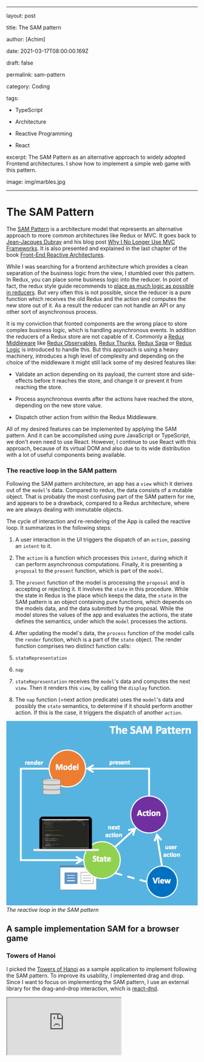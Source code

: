 
---

layout: post

title: The SAM pattern

author: [Achim]

date: 2021-03-17T08:00:00.169Z

draft: false

permalink: sam-pattern

category: Coding

tags:

- TypeScript

- Architecture

- Reactive Programming

- React

excerpt: The SAM Pattern as an alternative approach to widely adopted Frontend architectures. I show how to implement a simple web game with this pattern.

image: img/marbles.jpg

---

  

# The SAM Pattern

  

The [SAM Pattern](http://sam.js.org/) is a architecture model that represents an alternative approach to more common architectures like Redux or MVC. It goes back to [Jean-Jacques Dubray](https://github.com/jdubray) and his blog post [Why I No Longer Use MVC Frameworks](https://www.infoq.com/articles/no-more-mvc-frameworks/). It is also presented and explained in the last chapter of the book [Front-End Reactive Architectures](https://www.springer.com/de/book/9781484231791).

While I was searching for a frontend architecture which provides a clean separation of the business logic from the view, I stumbled over this pattern. In Redux, you can place some business logic into the reducer. In point of fact, the redux style guide recommends to [place as much logic as possible in reducers](https://redux.js.org/style-guide/style-guide#put-as-much-logic-as-possible-in-reducers). But very often this is not possible, since the reducer is a pure function which receives the old Redux and the action and computes the new store out of it. As a result the reducer can not handle an API or any other sort of asynchronous process.

  

It is my conviction that fronted components are the wrong place to store complex business logic, which is handling asynchronous events. In addition the reducers of a Redux store are not capable of it. Commonly a [Redux Middleware](https://redux.js.org/tutorials/fundamentals/part-4-store#middleware) like [Redux Observables](https://redux-observable.js.org/), [Redux Thunks](https://github.com/reduxjs/redux-thunk), [Redux Saga](https://github.com/reduxjs/redux-thunk) or [Redux Logic](https://github.com/jeffbski/redux-logic) is introduced to handle this. But this approach is using a heavy machinery, introduces a high level of complexity and depending on the choice of the middleware it might still lack some of my desired features like:

  

* Validate an action depending on its payload, the current store and side-effects before it reaches the store, and change it or prevent it from reaching the store.

* Process asynchronous events after the actions have reached the store, depending on the new store value.

* Dispatch other action from within the Redux Middleware.

  

All of my desired features can be implemented by applying the SAM pattern. And it can be accomplished using pure JavaScript or TypeScript, we don't even need to use React. However, I continue to use React with this approach, because of its virtual DOM and also due to its wide distribution with a lot of useful components being available.

  

### The reactive loop in the SAM pattern

  

Following the SAM pattern architecture, an app has a `view` which it derives out of the `model`'s data. Compared to redux, the data consists of a mutable object. That is probably the most confusing part of the SAM pattern for me, and appears to be a drawback, compared to a Redux architecture, where we are always dealing with immutable objects.

  

The cycle of interaction and re-rendering of the App is called the reactive loop. It summarizes in the following steps:

  

1. A user interaction in the *UI* triggers the dispatch of an `action`, passing an `intent` to it.

2. The `action` is a function which processes this `intent`, during which it can perform asynchronous computations. Finally, it is presenting a `proposal` to the `present` function, which is part of the `model`.

3. The `present` function of the model is processing the `proposal` and is accepting or rejecting it. It involves the `state` in this procedure. While the state in Redux is the place which keeps the data, the `state` in the SAM pattern is an object containing pure functions, which depends on the models data, and the data submitted by the proposal. While the model stores the values of the app and evaluates the actions, the state defines the semantics, under which the `model` processes the actions.

4. After updating the model's data, the `process` function of the model calls the `render` function, which is a part of the `state` object. The render function comprises two distinct function calls:

1.  `stateRepresentation`

2.  `nap`

5.  `stateRepresentation` receives the `model`'s data and computes the next `view`. Then it renders this `view`, by calling the `display` function.

6. The `nap` function (=next action predicate) uses the `model`'s data and possibly the `state` semantics, to determine if it should perform another action. If this is the case, it triggers the dispatch of another `action`.

  
  
  

![sam-loop.jpg](img/sam-loop.jpg)_The reactive loop in the SAM pattern_

  

## A sample implementation SAM for a browser game


###  Towers of Hanoi
  

I picked the [Towers of Hanoi](https://en.wikipedia.org/wiki/Tower_of_Hanoi) as a sample application to implement following the SAM pattern. To improve its usability, I implemented drag and drop. Since I want to focus on implementing the SAM pattern, I use an external library for the drag-and-drop interaction, which is [react-dnd](https://www.npmjs.com/package/react-dnd).

  

<iframe  src='https://blissful-gates-e99ed8.netlify.app/'  style={{width:  '100%',  height:  '400px'}}  />

  

### Implementation following the SAM pattern

  

When you try the Hanoi game above, you realize is the app can be in three fundamentally different states, displaying non-related screen:

  

1. The initial screen.

2. The screen while playing the game.

3. The screen which is shown once the game is solved.

  

Hence the app carries a global state, which allows to assign it to one of those three states:

  

```typescript

type  Status = "INIT" | "PLAYING" | "SOLVED";

```

  

The iterations are:

  

1. On the start screen:

* Change the number of tiles

* Start the game

2. While playing:

* Move a tile from one tower to another tower

* Solve the game

3. When solved:

* Reset the game

  

Reflecting the following intent types:

  

```typescript

type  IntentType = "TILES" | "START" | "DROP" | "SOLVE" | "RESET" ;

```

  

Check out the [SAM Hanoi Repo](https://github.com/achimcc/sam-hanoi) on my Github account to access the full source code of the app. While I don't want to explain every detail, I still want to remark on the most crucial parts:

  

Visualizing the reactive loop of the SAM pattern in a flowchart, I follow the naming conventions of the directories and function/parameter names in my code:

  

```mermaid

graph TD

subgraph DOM

A[UI]

end

subgraph Actions

A -->|triggers| B(dispatch)

B -->|intent| C(action)

end

subgraph Model

C -->|proposal| E[present]

E -->|model.data| F[state.render]

F --> |triggers| G[nap]

G --> B

end

subgraph View

F --> |model.data| J[stateRepresentation]

J --> |model.data| K[view]

J --> |triggers| L[display]

K --> |JSX components|L

L --> |injects JSX| A

end

```

  #### The model

The model persists the data in a mutable object that is updated by the `model`s render function. Specifically, the typization of `model.data` reads as:

  

```typescript

type  LessThan<N  extends  number | bigint> = intrinsic

  

type  TileId = LessThan<10>;

  

type  Presenter = {

(data: Data): void;

};

  

interface  TowerData {

LEFT: Array<TileId>;

MIDDLE: Array<TileId>;

RIGHT: Array<TileId>;

}

  

interface  Model {

data: {towers: Towers, nrTiles: number, status: Status, count: number};

present: Presenter;

}

```

  

Here the `present` function from the `model` is processing the actions proposal's and updating the models data accordingly:

  

```typescript

import  state  from  "./state";

  

const  defaultTowers = (tiles: number) =>

({

LEFT:  Array.from(Array(tiles).keys()),

MIDDLE: [],

RIGHT: [],

} as  TowerData);

  

const  model: Model = {

data: { towers:  defaultTowers(0), nrTiles:  0, status:  "INIT", count:  0 },

present: (intent: Intent) => {

switch (intent.type) {

case  "INIT": {

model.data.status = "INIT";

state.render(model);

break;

}

case  "TILES": {

if (!state.init(model)) break;

model.data.nrTiles = intent.payload.nrTiles;

break;

}

case  "START": {

if (!state.ready(model)) break;

model.data.towers = defaultTowers(model.data.nrTiles);

model.data.count = 0;

model.data.status = "PLAYING";

state.render(model);

break;

}

case  "DROP": {

const { tower, tileId } = intent.payload;

if (!state.canDrop(model, tileId, tower)) break;

for (var  towerId  in  model.data.towers)

if (model.data.towers[towerId].includes(tileId))

model.data.towers[towerId].shift();

model.data.towers[tower].unshift(tileId);

model.data.count++;

state.render(model);

break;

}

case  "SOLVE": {

if (!state.isSolved(model)) break;

model.data.status = "SOLVED";

state.render(model);

break;

}

default: {

break;

}

}

},

};

  

export  default  model;

```

  

Subsequently the `state` defines the semantics of the `model`, it tells the `model'`s present function, how to interpret the data. It is using pure functions which evaluate the `model'`s data:

  

```typescript

import  stateRepresentation  from  "../View/stateRepresentation";

import  nap  from  "./nap";

  

const  state: State = {

init: (model: Model) =>  model.data.status === "INIT",

ready: (model: Model) =>

model.data.status === "INIT" && model.data.nrTiles !== 0,

canDrop: (model: Model, tileId: TileId, tower: TowerType) => {

return  Math.min(...model.data.towers[tower]) > tileId;

},

isSolved: (model: Model) => {

return (

model.data.status === "PLAYING" &&

model.data.towers["RIGHT"].length === model.data.nrTiles

);

},

render: (model: Model) => {

stateRepresentation(model);

nap(model);

},

};

  

export  default  state;

```

  

Eventually, the model derives the `stateRepresentation` in a declarative way from its data:

  

```typescript

import  React  from  "react";

import  view  from  "./view";

import  display  from  "./display";

  

const  stateRepresentation = (model: Model) => {

let  representation = <div> Playing</div>;

switch (model.data.status) {

case  "INIT":

representation = view.init();

break;

case  "PLAYING":

representation = view.playing(model);

break;

case  "SOLVED":

representation = view.solved(model);

break;

}

display(representation);

};

  

export  default  stateRepresentation;

```

  

In this step, the `stateRepresentation` implements different views, which represent the different screens of the app:

  

```typescript

import  React  from  "react";

import  Board  from  "../../components/Board/Board";

import  Init  from  "../../components/Init/Init";

import  Solved  from  "../../components/Solved/Solved";

  

const  view = {

playing: (model: Model) => <Board  model={model} />,

solved: (model: Model) => <Solved  model={model} />,

init: () => <Init />,

};

  

export  default  view;

```

  

It contains a `display` function which is injecting the derived representation into the DOM.

  

Next to this, the `render` function executes the `nap` function to check if any other action should be dispatched as a consequence of the updated `model`'s data. In our case, it checks if we solved the game after each move and in this case, it sets the game’s status to 'SOLVED' state:

  
  

```typescript

import  dispatch  from  "../Actions/dispatch";

import  state  from  "./state";

  

const  nap = (model: Model) => {

if (state.isSolved(model)) {

dispatch({ type:  "SOLVE" });

}

};

  

export  default  nap;

```
<!--stackedit_data:
eyJoaXN0b3J5IjpbLTE3OTI2ODkxMzksMTc3MjM3MDAzOCwxND
A0NDAzMjY1XX0=
-->